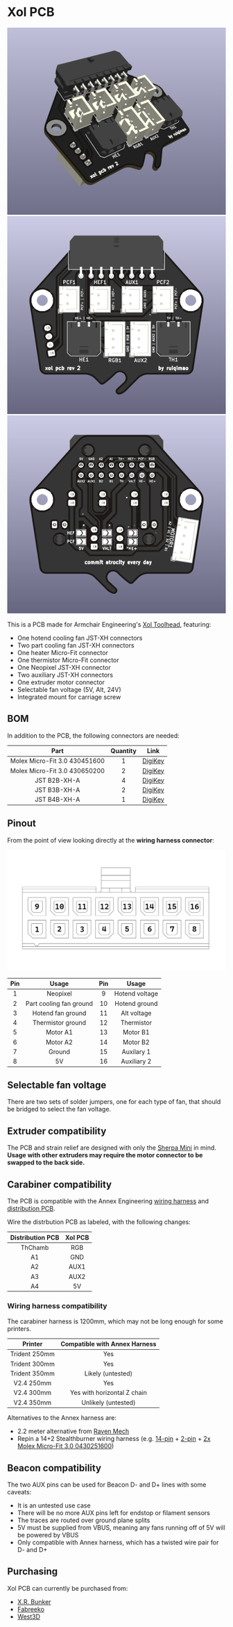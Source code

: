 # Xol PCB

![Render](Images/Render.png)
![Front](Images/Front.png)
![Back](Images/Back.png)

This is a PCB made for Armchair Engineering's [Xol Toolhead](https://github.com/Armchair-Engineering/Xol-Toolhead), featuring:
* One hotend cooling fan JST-XH connectors
* Two part cooling  fan JST-XH connectors
* One heater Micro-Fit connector
* One thermistor Micro-Fit connector
* One Neopixel JST-XH connector
* Two auxiliary JST-XH connectors
* One extruder motor connector
* Selectable fan voltage (5V, Alt, 24V)
* Integrated mount for carriage screw

## BOM

In addition to the PCB, the following connectors are needed:

| Part | Quantity | Link |
|:-:|:-:|:-:|
| Molex Micro-Fit 3.0 430451600 | 1 | [DigiKey](https://www.digikey.com/en/products/detail/molex/0430451600/531424) |
| Molex Micro-Fit 3.0 430650200 | 2 | [DigiKey](https://www.digikey.com/en/products/detail/molex/0436500200/268989) |
| JST B2B-XH-A | 4 | [DigiKey](https://www.digikey.com/en/products/detail/jst-sales-america-inc./B2B-XH-A(LF)(SN)/1651045) |
| JST B3B-XH-A | 2 | [DigiKey](https://www.digikey.com/en/products/detail/jst-sales-america-inc./B3B-XH-A/1651046) |
| JST B4B-XH-A | 1 | [DigiKey](https://www.digikey.com/en/products/detail/jst-sales-america-inc./B4B-XH-A(LF)(SN)/1651047) |

## Pinout

From the point of view looking directly at the **wiring harness connector**:

![Pinout](Images/Pinout.png)

| Pin | Usage | Pin | Usage |
|:-:|:-:|:-:|:-:|
| 1 | Neopixel | 9 | Hotend voltage |
| 2 | Part cooling fan ground | 10 | Hotend ground |
| 3 | Hotend fan ground | 11 | Alt voltage |
| 4 | Thermistor ground | 12 | Thermistor |
| 5 | Motor A1 | 13 | Motor B1 |
| 6 | Motor A2 | 14 | Motor B2 |
| 7 | Ground | 15 | Auxilary 1 |
| 8 | 5V | 16 | Auxiliary 2 |

## Selectable fan voltage

There are two sets of solder jumpers, one for each type of fan, that should be bridged to select the fan voltage.

## Extruder compatibility
The PCB and strain relief are designed with only the [Sherpa Mini](https://github.com/Annex-Engineering/Sherpa_Mini-Extruder) in mind. **Usage with other extruders may require the motor connector to be swapped to the back side.**

## Carabiner compatibility

The PCB is compatible with the Annex Engineering [wiring harness](https://store.annex.engineering/products/carabiner-wiring-harness) and [distribution PCB](https://github.com/Annex-Engineering/Annex_Engineering_PCBs/tree/master/carabiner-series-toolboard/carabiner-distributor).

Wire the distrbution PCB as labeled, with the following changes:

| Distribution PCB | Xol PCB |
|:-:|:-:|
| ThChamb | RGB |
| A1| GND |
| A2 | AUX1 |
| A3 | AUX2 |
| A4 | 5V |

### Wiring harness compatibility

The carabiner harness is 1200mm, which may not be long enough for some printers.

| Printer | Compatible with Annex Harness |
|:-:|:-:|
| Trident 250mm | Yes |
| Trident 300mm | Yes |
| Trident 350mm | Likely (untested) |
| V2.4 250mm | Yes |
| V2.4 300mm | Yes with horizontal Z chain |
| V2.4 350mm | Unlikely (untested) |

Alternatives to the Annex harness are:

* 2.2 meter alternative from [Raven Mech](https://www.ravenmech.com/products/carabiner-pinned-cable-harness)
* Repin a 14+2 Stealthburner wiring harness (e.g. [14-pin](https://www.fabreeko.com/products/ldo-v2-4-or-trident-ptfe-toolhead-cable-1-9m-350mm-sized-build?variant=43114275537151) + [2-pin](https://kb-3d.com/store/printer-specific-harnesses/474-linneo-led-extension-harness-voron-stealth-burner-1642910819052.html) + [2x Molex Micro-Fit 3.0 0430251600](https://www.digikey.com/en/products/detail/molex/0430251600/531406?utm_adgroup=&utm_source=google&utm_medium=cpc&utm_campaign=PMax%20Supplier_Focus%20Supplier&utm_term=&utm_content=&gclid=EAIaIQobChMIsoGBzZrzgAMVJzmtBh1heQdKEAQYASABEgKG5PD_BwE))

## Beacon compatibility

The two AUX pins can be used for Beacon D- and D+ lines with some caveats:
* It is an untested use case
* There will be no more AUX pins left for endstop or filament sensors
* The traces are routed over ground plane splits
* 5V must be supplied from VBUS, meaning any fans running off of 5V will be powered by VBUS
* Only compatible with Annex harness, which has a twisted wire pair for D- and D+

## Purchasing

Xol PCB can currently be purchased from:

* [X.R. Bunker](https://xrbunker.works/products/xol-toolhead-board-ruiqimao)
* [Fabreeko](https://www.fabreeko.com/products/xol-toolhead-board-by-ruiqimao)
* [West3D](https://west3d.com/products/xol-toolhead-pcb)
